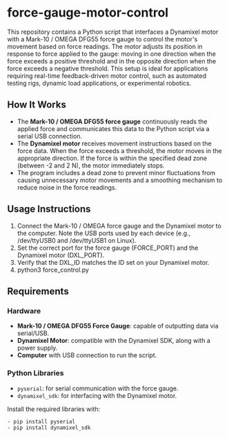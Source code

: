 # force-gauge-motor-control

This repository contains a Python script that interfaces a Dynamixel motor with a Mark-10 / OMEGA DFG55 force gauge to control the motor's movement based on force readings. The motor adjusts its position in response to force applied to the gauge: moving in one direction when the force exceeds a positive threshold and in the opposite direction when the force exceeds a negative threshold. This setup is ideal for applications requiring real-time feedback-driven motor control, such as automated testing rigs, dynamic load applications, or experimental robotics.

## How It Works

- The **Mark-10 / OMEGA DFG55 force gauge** continuously reads the applied force and communicates this data to the Python script via a serial USB connection.
- The **Dynamixel motor** receives movement instructions based on the force data. When the force exceeds a threshold, the motor moves in the appropriate direction. If the force is within the specified dead zone (between -2 and 2 N), the motor immediately stops.
- The program includes a dead zone to prevent minor fluctuations from causing unnecessary motor movements and a smoothing mechanism to reduce noise in the force readings.

## Usage Instructions

1. Connect the Mark-10 / OMEGA force gauge and the Dynamixel motor to the computer. Note the USB ports used by each device (e.g., /dev/ttyUSB0 and /dev/ttyUSB1 on Linux).
2. Set the correct port for the force gauge (FORCE_PORT) and the Dynamixel motor (DXL_PORT).
3. Verify that the DXL_ID matches the ID set on your Dynamixel motor.
4. python3 force_control.py


## Requirements

### Hardware
- **Mark-10 / OMEGA DFG55 Force Gauge**: capable of outputting data via serial/USB.
- **Dynamixel Motor**: compatible with the Dynamixel SDK, along with a power supply.
- **Computer** with USB connection to run the script.

### Python Libraries
- `pyserial`: for serial communication with the force gauge.
- `dynamixel_sdk`: for interfacing with the Dynamixel motor.

Install the required libraries with:
```bash
- pip install pyserial
- pip install dynamixel_sdk
